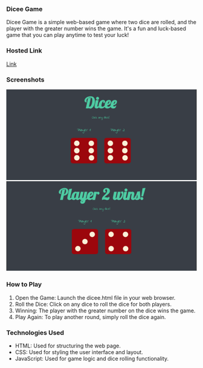 ### Dicee Game
Dicee Game is a simple web-based game where two dice are rolled, and the player with the greater number wins the game. It's a fun and luck-based game that you can play anytime to test your luck!

### Hosted Link
[Link](https://arpitbaheti2002.github.io/Dicee-html-game/)

### Screenshots
![Screenshot 1](./screenshots/dice_game_1.png)
![Screenshot 2](./screenshots/dice_game_2.png)

### How to Play
1. Open the Game: Launch the dicee.html file in your web browser.
2. Roll the Dice: Click on any dice to roll the dice for both players.
3. Winning: The player with the greater number on the dice wins the game.
4. Play Again: To play another round, simply roll the dice again.

### Technologies Used
+ HTML: Used for structuring the web page.
+ CSS: Used for styling the user interface and layout.
+ JavaScript: Used for game logic and dice rolling functionality.
